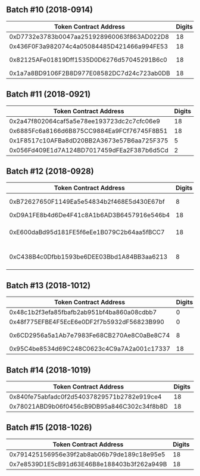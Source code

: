 
## Batch #10 (2018-0914)  
| Token Contract Address | Digits | Symbol | Name | Website |
| ---- | ---- | ---- | ---- | ---- |
0xD7732e3783b0047aa251928960063f863AD022D8 | 18 | BRM | BrahmaOS | https://www.brahmaos.io 
0x436F0F3a982074c4a05084485D421466a994FE53 | 18 | RTE | Rate3 | https://www.rate3.network/ 
0x82125AFe01819Dff1535D0D6276d57045291B6c0 | 18 | MRL | Marcelo | https://www.marcelo-mrl.com/ 
0x1a7a8BD9106F2B8D977E08582DC7d24c723ab0DB | 18 | APPC | AppCoins | https://appcoins.io 

## Batch #11 (2018-0921)  
| Token Contract Address | Digits | Symbol | Name | Website |
| ---- | ---- | ---- | ---- | ---- |
0x2a47f802064caf5a5e78ee193723dc2c7cfc06e9 | 18 | moolya | moolyacoin | http://www.moolya.global
0x6885Fc6a8166d6B875CC9884Ea9FCf76745F8B51 | 18 | MOTE | MonetChainToken | https://www.monetchain.io
0x1F8517c10AFBa8dD20BB2A3673e57B6aa725F375 | 5  | NCU | NECUN | https://etherneum.org
0x056Fd409E1d7A124BD7017459dFEa2F387b6d5Cd | 2  | GUSD | Gemini dollar | https://gemini.com/dollar/

## Batch #12 (2018-0928)  
| Token Contract Address | Digits | Symbol | Name | Website |
| ---- | ---- | ---- | ---- | ---- |
0xB72627650F1149Ea5e54834b2f468E5d430E67bf | 8  | BITS | Bitsoko Community | https://bitsoko.co.ke
0xD9A1FE8b4d6De4F41c8A1b6AD3B6457916e546b4 | 18 | FOTC | Fortecoin | https://fortecoinbiz.com 
0xE600daBd95d181FE5f6eEe1B079C2b64aa5fBCC7 | 18 | GPT  | Gridcube Platform Token | https://ito.gridcube.com
0xC438B4c0Dfbb1593be6DEE03Bbd1A84BB3aa6213 | 8 | EQC | Ethereum Qchain Token | https://qchain.co/

## Batch #13 (2018-1012)  
| Token Contract Address | Digits | Symbol | Name | Website |
| ---- | ---- | ---- | ---- | ---- |
0x48c1b2f3efa85fbafb2ab951bf4ba860a08cdbb7 | 0 | HAND | ShowHand | https://www.showhand.io
0x48f775EFBE4F5EcE6e0DF2f7b5932dF56823B990 | 0 | R | R token | https://company.revain.org
0x6CD2956a5a1Ab7e7983Fe68CB270Ae8C0aBe8C74 | 8 | RDEX | RingDEX Token | http://ringdex.io
0x95C4be8534d69C248C0623c4C9a7A2a001c17337 | 18 | HDL | HODLER.TECH | https://hodler.tech/

## Batch #14 (2018-1019)  
| Token Contract Address | Digits | Symbol | Name | Website |
| ---- | ---- | ---- | ---- | ---- |
0x840fe75abfadc0f2d54037829571b2782e919ce4 | 18 | WEB | Webcoin | https://webcoin.today
0x78021ABD9b06f0456cB9DB95a846C302c34f8b8D | 18 | CDCC | CDCC | https://cdcctop.io/

## Batch #15 (2018-1026)  
| Token Contract Address | Digits | Symbol | Name | Website |
| ---- | ---- | ---- | ---- | ---- |
0x791425156956e39f2ab8ab06b79de189c18e95e5 | 18 | IBT | IcoBay | https://icobay.net
0x7e8539D1E5cB91d63E46B8e188403b3f262a949B | 18 | SMDX | SOMIDAX | https://somidax.net

